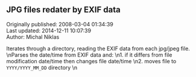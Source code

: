 ## JPG files redater by EXIF data  
Originally published: 2008-03-04 01:34:39  
Last updated: 2014-12-11 10:07:39  
Author: Michal Niklas  
  
Iterates through a directory, reading the EXIF data from each jpg/jpeg file.\nParses the date/time from EXIF data and:\n1. if it differs from file modification date/time then changes file date/time\n2. moves file to `YYYY/YYYY_MM_DD` directory\n